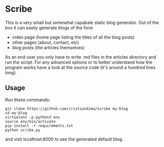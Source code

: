 # Scribe

This is a very small but somewhat capabale static blog generator. Out of the box it can easily generate blogs of the form

- index page (home page listing the titles of all the blog posts)
- other pages (about, contact, etc)
- blog posts (the articles themselves)

As an end user you only have to write .md files in the articles directory and run the script. For any advanced options or to better understand how the program works have a look at the source code (it's around a hundred lines long).

## Usage

Run these commands:

```
git clone https://github.com/cristiandima/scribe my-blog
cd my-blog
virtualenv -p python3 env
source env/bin/activate
pip install -r requirements.txt
python scribe.py
```

and visit localhost:8000 to see the generated default blog.
